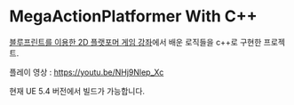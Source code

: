 # MegaActionPlatformer With C++

[블루프린트를 이용한 2D 플랫포머 게임 강좌](https://www.udemy.com/course/ue-2d-action-platformer/)에서 배운 로직들을 c++로 구현한 프로젝트.

플레이 영상 : https://youtu.be/NHj9Nlep_Xc

현재 UE 5.4 버전에서 빌드가 가능합니다.
